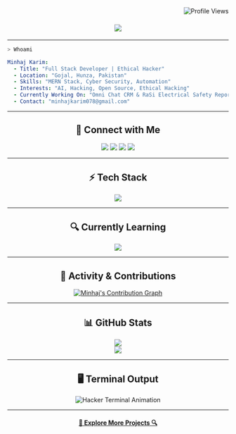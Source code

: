 <!-- profile view count -->
<img align="right" src="https://komarev.com/ghpvc/?username=Minhajkarim&color=green" alt="Profile Views">

<!-- introduction -->
<h1 align="center">
  <a href="https://git.io/typing-svg">
    <img src="https://readme-typing-svg.herokuapp.com/?lines=Hello,+World!+👨‍💻;I+am+Minhaj+Karim;MERN+Stack+Developer;Cyber+Security+Enthusiast;Always+Learning...;&center=true&size=30&color=00FF00&width=600">
  </a>
</h1>

---

<!-- about me -->
```bash
> Whoami
```
```yaml
Minhaj Karim:
  - Title: "Full Stack Developer | Ethical Hacker"
  - Location: "Gojal, Hunza, Pakistan"
  - Skills: "MERN Stack, Cyber Security, Automation"
  - Interests: "AI, Hacking, Open Source, Ethical Hacking"
  - Currently Working On: "Omni Chat CRM & RaSi Electrical Safety Reports Management"
  - Contact: "minhajkarim078@gmail.com"
```

---

<!-- social handles -->
<h2 align="center">🔗 Connect with Me</h2>
<p align="center">
  <a href="https://www.youtube.com/@hunzaecovibes" target="_blank"><img src="https://img.shields.io/badge/YouTube-FF0000?style=for-the-badge&logo=youtube&logoColor=white"></a>
  <a href="https://twitter.com/MinhajKarim9" target="_blank"><img src="https://img.shields.io/badge/X-000000?style=for-the-badge&logo=x&logoColor=white"></a>
  <a href="mailto:minhajkarim078@gmail.com"><img src="https://img.shields.io/badge/Gmail-D14836?style=for-the-badge&logo=gmail&logoColor=white"></a>
  <a href="https://www.linkedin.com/in/dev-minhaj/" target="_blank"><img src="https://img.shields.io/badge/LinkedIn-0077B5?style=for-the-badge&logo=linkedin&logoColor=white"></a>
</p>

---

<!-- skills -->
<h2 align="center">⚡ Tech Stack</h2>
<p align="center">
  <a href="https://skillicons.dev">
    <img src="https://skillicons.dev/icons?i=linux,git,github,vscode,html,css,js,ts,react,nextjs,nodejs,express,mongodb,python,django,graphql,bootstrap,tailwind,redux,solidity,bash,docker,figma&theme=dark">
  </a>
</p>

---

<!-- current learning -->
<h2 align="center">🔍 Currently Learning</h2>
<p align="center">
  <a href="https://skillicons.dev">
    <img src="https://skillicons.dev/icons?i=kubernetes,aws,go,cybersecurity&theme=dark">
  </a>
</p>

---

<!-- unique contribution graph -->
<h2 align="center">🧩 Activity & Contributions</h2>
<p align="center">
  <a href="https://github.com/Minhajkarim">
    <img src="https://github-readme-activity-graph.vercel.app/graph?username=Minhajkarim&theme=matrix" alt="Minhaj's Contribution Graph">
  </a>
</p>

---

<!-- hacker-themed stats -->
<h2 align="center">📊 GitHub Stats</h2>
<p align="center">
  <img src="https://github-readme-stats.vercel.app/api?username=Minhajkarim&show_icons=true&theme=radical&hide_border=true">
  <br>
  <img src="https://github-readme-streak-stats.herokuapp.com/?user=Minhajkarim&theme=radical&hide_border=true">
</p>

---

<!-- fun hacker-style terminal animation -->
<h2 align="center">🖥️ Terminal Output</h2>
<p align="center">
  <img src="https://asciinema.org/a/432237.svg" alt="Hacker Terminal Animation">
</p>

---

<h4 align="center">
  <a href="https://github.com/Minhajkarim?tab=repositories">🔎 Explore More Projects 🔍</a>
</h4>
